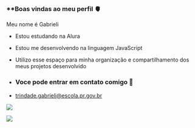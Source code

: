 ### **Boas vindas ao meu perfil 🫀

Meu nome é Gabrieli

- Estou estudando na Alura
- Estou me desenvolvendo na linguagem JavaScript
- Utilizo esse espaço para minha organização e compartilhamento dos meus projetos desenvolvido

- ### Voce pode entrar em contato comigo 🌻

- trindade.gabrieli@escola.pr.gov.br

![](https://media1.tenor.com/m/YcRLyel0MgcAAAAC/mikey-tokyo-revengers-tokyo-revengers.gif)

![](https://media1.tenor.com/m/FCp69DrjwnEAAAAC/que-pro.gif)
